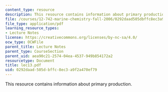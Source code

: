 ```yaml
---
content_type: resource
description: This resource contains information about primary production.
file: /courses/12-742-marine-chemistry-fall-2006/0292daad505dbffc8ec3a9f2a470ef79_lec13.pdf
file_type: application/pdf
learning_resource_types:
- Lecture Notes
license: https://creativecommons.org/licenses/by-nc-sa/4.0/
ocw_type: OCWFile
parent_title: Lecture Notes
parent_type: CourseSection
parent_uid: aea90c21-2574-04ea-4537-949b854172a2
resourcetype: Document
title: lec13.pdf
uid: 0292daad-505d-bffc-8ec3-a9f2a470ef79
---
```

This resource contains information about primary production.